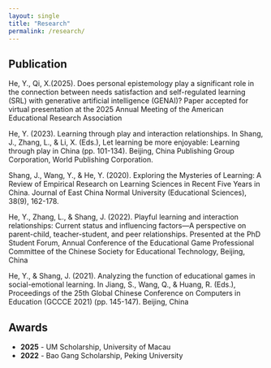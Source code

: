 ```yaml
---
layout: single
title: "Research"
permalink: /research/
---
```



## Publication

He, Y., Qi, X.(2025). Does personal epistemology play a significant role in the connection between needs satisfaction and self-regulated learning (SRL) with generative artificial intelligence (GENAI)? Paper accepted for virtual presentation at the 2025 Annual Meeting of the American Educational Research Association

He, Y. (2023). Learning through play and interaction relationships. In Shang, J., Zhang, L., & Li, X. (Eds.), Let learning be more enjoyable: Learning through play in China (pp. 101-134). Beijing, China Publishing Group Corporation, World Publishing Corporation.

Shang, J., Wang, Y., & He, Y. (2020). Exploring the Mysteries of Learning: A Review of Empirical Research on Learning Sciences in Recent Five Years in China. Journal of East China Normal University (Educational Sciences), 38(9), 162-178.

He, Y., Zhang, L., & Shang, J. (2022). Playful learning and interaction relationships: Current status and influencing factors—A perspective on parent-child, teacher-student, and peer relationships. Presented at the PhD Student Forum, Annual Conference of the Educational Game Professional Committee of the Chinese Society for Educational Technology, Beijing, China

He, Y., & Shang, J. (2021). Analyzing the function of educational games in social-emotional learning. In Jiang, S., Wang, Q., & Huang, R. (Eds.), Proceedings of the 25th Global Chinese Conference on Computers in Education (GCCCE 2021) (pp. 145-147). Beijing, China



## Awards

- **2025** - UM Scholarship, University of Macau
- **2022** - Bao Gang Scholarship, Peking University 
